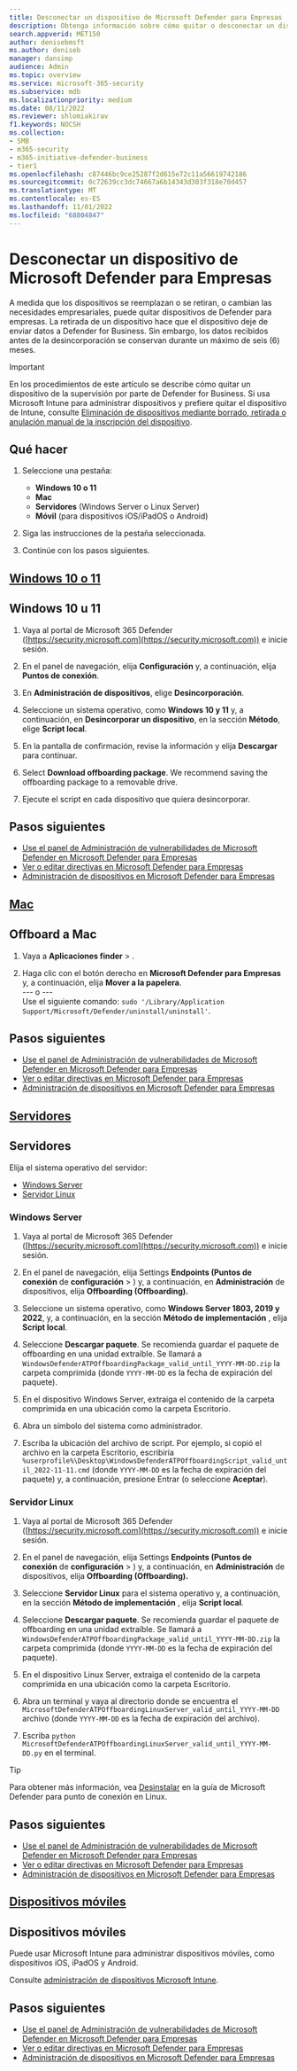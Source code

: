 ```yaml
---
title: Desconectar un dispositivo de Microsoft Defender para Empresas
description: Obtenga información sobre cómo quitar o desconectar un dispositivo de Microsoft Defender para Empresas.
search.appverid: MET150
author: denisebmsft
ms.author: deniseb
manager: dansimp
audience: Admin
ms.topic: overview
ms.service: microsoft-365-security
ms.subservice: mdb
ms.localizationpriority: medium
ms.date: 08/11/2022
ms.reviewer: shlomiakirav
f1.keywords: NOCSH
ms.collection:
- SMB
- m365-security
- m365-initiative-defender-business
- tier1
ms.openlocfilehash: c87446bc9ce25287f2d615e72c11a56619742186
ms.sourcegitcommit: 0c72639cc3dc74667a6b14343d303f318e70d457
ms.translationtype: MT
ms.contentlocale: es-ES
ms.lasthandoff: 11/01/2022
ms.locfileid: "68804847"
---
```

# <a name="offboard-a-device-from-microsoft-defender-for-business"></a>Desconectar un dispositivo de Microsoft Defender para Empresas

A medida que los dispositivos se reemplazan o se retiran, o cambian las necesidades empresariales, puede quitar dispositivos de Defender para empresas. La retirada de un dispositivo hace que el dispositivo deje de enviar datos a Defender for Business. Sin embargo, los datos recibidos antes de la desincorporación se conservan durante un máximo de seis (6) meses.

> [!IMPORTANT]
> En los procedimientos de este artículo se describe cómo quitar un dispositivo de la supervisión por parte de Defender for Business. Si usa Microsoft Intune para administrar dispositivos y prefiere quitar el dispositivo de Intune, consulte [Eliminación de dispositivos mediante borrado, retirada o anulación manual de la inscripción del dispositivo](/mem/intune/remote-actions/devices-wipe).

## <a name="what-to-do"></a>Qué hacer

1. Seleccione una pestaña:

   - **Windows 10 o 11**
   - **Mac**
   - **Servidores** (Windows Server o Linux Server)
   - **Móvil** (para dispositivos iOS/iPadOS o Android)

2. Siga las instrucciones de la pestaña seleccionada.
3. Continúe con los pasos siguientes. 

## <a name="windows-10-or-11"></a>[**Windows 10 o 11**](#tab/Windows1011)

## <a name="windows-10-or-11"></a>Windows 10 u 11

1. Vaya al portal de Microsoft 365 Defender ([https://security.microsoft.com](https://security.microsoft.com)) e inicie sesión.

2. En el panel de navegación, elija **Configuración** y, a continuación, elija **Puntos de conexión**.

3. En **Administración de dispositivos**, elige **Desincorporación**.

4. Seleccione un sistema operativo, como **Windows 10 y 11** y, a continuación, en **Desincorporar un dispositivo**, en la sección **Método**, elige **Script local**. 

5. En la pantalla de confirmación, revise la información y elija **Descargar** para continuar.

6. Select **Download offboarding package**. We recommend saving the offboarding package to a removable drive.

7. Ejecute el script en cada dispositivo que quiera desincorporar.

## <a name="next-steps"></a>Pasos siguientes

- [Use el panel de Administración de vulnerabilidades de Microsoft Defender en Microsoft Defender para Empresas](mdb-view-tvm-dashboard.md)
- [Ver o editar directivas en Microsoft Defender para Empresas](mdb-view-edit-create-policies.md)
- [Administración de dispositivos en Microsoft Defender para Empresas](mdb-manage-devices.md)

## <a name="mac"></a>[**Mac**](#tab/mac)

## <a name="offboard-a-mac"></a>Offboard a Mac

1. Vaya a **Aplicaciones finder** > . 

2. Haga clic con el botón derecho en **Microsoft Defender para Empresas** y, a continuación, elija **Mover a la papelera**. <br/>--- o --- <br/> Use el siguiente comando: `sudo '/Library/Application Support/Microsoft/Defender/uninstall/uninstall'`.

## <a name="next-steps"></a>Pasos siguientes

- [Use el panel de Administración de vulnerabilidades de Microsoft Defender en Microsoft Defender para Empresas](mdb-view-tvm-dashboard.md)
- [Ver o editar directivas en Microsoft Defender para Empresas](mdb-view-edit-create-policies.md)
- [Administración de dispositivos en Microsoft Defender para Empresas](mdb-manage-devices.md)


## <a name="servers"></a>[**Servidores**](#tab/Servers)

## <a name="servers"></a>Servidores

Elija el sistema operativo del servidor:

- [Windows Server](#windows-server)
- [Servidor Linux](#linux-server)

### <a name="windows-server"></a>Windows Server

1. Vaya al portal de Microsoft 365 Defender ([https://security.microsoft.com](https://security.microsoft.com)) e inicie sesión.

2. En el panel de navegación, elija Settings **Endpoints (Puntos de conexión** de **configuración** > ) y, a continuación, en **Administración** de dispositivos, elija **Offboarding (Offboarding).**

3. Seleccione un sistema operativo, como **Windows Server 1803, 2019 y 2022**, y, a continuación, en la sección **Método de implementación** , elija **Script local**. 

4. Seleccione **Descargar paquete**. Se recomienda guardar el paquete de offboarding en una unidad extraíble. Se llamará a `WindowsDefenderATPOffboardingPackage_valid_until_YYYY-MM-DD.zip` la carpeta comprimida (donde `YYYY-MM-DD` es la fecha de expiración del paquete).

5. En el dispositivo Windows Server, extraiga el contenido de la carpeta comprimida en una ubicación como la carpeta Escritorio.  

6. Abra un símbolo del sistema como administrador.

7. Escriba la ubicación del archivo de script. Por ejemplo, si copió el archivo en la carpeta Escritorio, escribiría `%userprofile%\Desktop\WindowsDefenderATPOffboardingScript_valid_until_2022-11-11.cmd` (donde `YYYY-MM-DD` es la fecha de expiración del paquete) y, a continuación, presione Entrar (o seleccione **Aceptar**).

### <a name="linux-server"></a>Servidor Linux

1. Vaya al portal de Microsoft 365 Defender ([https://security.microsoft.com](https://security.microsoft.com)) e inicie sesión.

2. En el panel de navegación, elija Settings **Endpoints (Puntos de conexión** de **configuración** > ) y, a continuación, en **Administración** de dispositivos, elija **Offboarding (Offboarding).**

3. Seleccione **Servidor Linux** para el sistema operativo y, a continuación, en la sección **Método de implementación** , elija **Script local**. 

4. Seleccione **Descargar paquete**. Se recomienda guardar el paquete de offboarding en una unidad extraíble. Se llamará a `WindowsDefenderATPOffboardingPackage_valid_until_YYYY-MM-DD.zip` la carpeta comprimida (donde `YYYY-MM-DD` es la fecha de expiración del paquete).

5. En el dispositivo Linux Server, extraiga el contenido de la carpeta comprimida en una ubicación como la carpeta Escritorio.  

6. Abra un terminal y vaya al directorio donde se encuentra el `MicrosoftDefenderATPOffboardingLinuxServer_valid_until_YYYY-MM-DD` archivo (donde `YYYY-MM-DD` es la fecha de expiración del archivo).

7. Escriba `python MicrosoftDefenderATPOffboardingLinuxServer_valid_until_YYYY-MM-DD.py` en el terminal.

> [!TIP]
> Para obtener más información, vea [Desinstalar](../defender-endpoint/linux-resources.md) en la guía de Microsoft Defender para punto de conexión en Linux.

## <a name="next-steps"></a>Pasos siguientes

- [Use el panel de Administración de vulnerabilidades de Microsoft Defender en Microsoft Defender para Empresas](mdb-view-tvm-dashboard.md)
- [Ver o editar directivas en Microsoft Defender para Empresas](mdb-view-edit-create-policies.md)
- [Administración de dispositivos en Microsoft Defender para Empresas](mdb-manage-devices.md)

## <a name="mobile-devices"></a>[**Dispositivos móviles**](#tab/mobiles)

## <a name="mobile-devices"></a>Dispositivos móviles

Puede usar Microsoft Intune para administrar dispositivos móviles, como dispositivos iOS, iPadOS y Android.

Consulte [administración de dispositivos Microsoft Intune](/mem/intune/remote-actions/device-management).

## <a name="next-steps"></a>Pasos siguientes

- [Use el panel de Administración de vulnerabilidades de Microsoft Defender en Microsoft Defender para Empresas](mdb-view-tvm-dashboard.md)
- [Ver o editar directivas en Microsoft Defender para Empresas](mdb-view-edit-create-policies.md)
- [Administración de dispositivos en Microsoft Defender para Empresas](mdb-manage-devices.md)